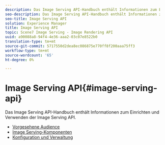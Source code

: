 ```yaml
---
description: Das Image Serving API-Handbuch enthält Informationen zum Einrichten und Verwenden der Image Serving API.
seo-description: Das Image Serving API-Handbuch enthält Informationen zum Einrichten und Verwenden der Image Serving API.
seo-title: Image Serving API
solution: Experience Manager
title: Image Serving API
topic: Scene7 Image Serving - Image Rendering API
uuid: a90088a8-94f4-4e36-aaa2-03c07e8522b0
translation-type: tm+mt
source-git-commit: 5717550d2dea8ec086875e770ff8f200aaa75ff3
workflow-type: tm+mt
source-wordcount: '65'
ht-degree: 0%

---
```



# Image Serving API{#image-serving-api}

Das Image Serving API-Handbuch enthält Informationen zum Einrichten und Verwenden der Image Serving API.

* [Vorgesehene Audience](c-intended-audience.md)
* [Image Serving-Komponenten](r-components.md)
* [Konfiguration und Verwaltung](c-configuration-and-administration/c-configuration-and-administration.md)
